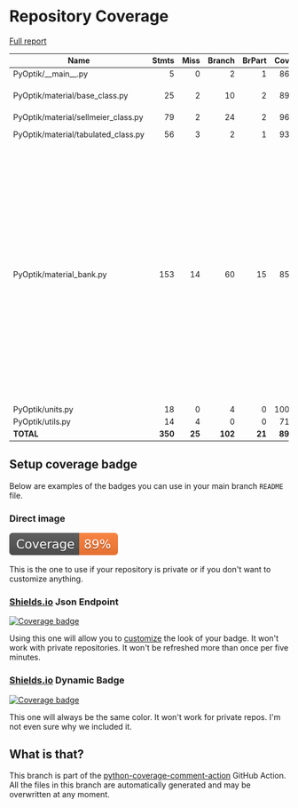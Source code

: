 # Repository Coverage

[Full report](https://htmlpreview.github.io/?https://github.com/MartinPdeS/PyOptik/blob/python-coverage-comment-action-data/htmlcov/index.html)

| Name                                 |    Stmts |     Miss |   Branch |   BrPart |   Cover |   Missing |
|------------------------------------- | -------: | -------: | -------: | -------: | ------: | --------: |
| PyOptik/\_\_main\_\_.py              |        5 |        0 |        2 |        1 |     86% |   5->exit |
| PyOptik/material/base\_class.py      |       25 |        2 |       10 |        2 |     89% |31, 47->exit, 74 |
| PyOptik/material/sellmeier\_class.py |       79 |        2 |       24 |        2 |     96% |   82, 159 |
| PyOptik/material/tabulated\_class.py |       56 |        3 |        2 |        1 |     93% | 59, 72-73 |
| PyOptik/material\_bank.py            |      153 |       14 |       60 |       15 |     85% |86, 88, 89->96, 117, 136-140, 240, 246, 272, 281->284, 286->exit, 306, 351-353, 361->366, 366->355, 409->413, 415->419, 419->423, 464->468 |
| PyOptik/units.py                     |       18 |        0 |        4 |        0 |    100% |           |
| PyOptik/utils.py                     |       14 |        4 |        0 |        0 |     71% |     33-36 |
|                            **TOTAL** |  **350** |   **25** |  **102** |   **21** | **89%** |           |


## Setup coverage badge

Below are examples of the badges you can use in your main branch `README` file.

### Direct image

[![Coverage badge](https://raw.githubusercontent.com/MartinPdeS/PyOptik/python-coverage-comment-action-data/badge.svg)](https://htmlpreview.github.io/?https://github.com/MartinPdeS/PyOptik/blob/python-coverage-comment-action-data/htmlcov/index.html)

This is the one to use if your repository is private or if you don't want to customize anything.

### [Shields.io](https://shields.io) Json Endpoint

[![Coverage badge](https://img.shields.io/endpoint?url=https://raw.githubusercontent.com/MartinPdeS/PyOptik/python-coverage-comment-action-data/endpoint.json)](https://htmlpreview.github.io/?https://github.com/MartinPdeS/PyOptik/blob/python-coverage-comment-action-data/htmlcov/index.html)

Using this one will allow you to [customize](https://shields.io/endpoint) the look of your badge.
It won't work with private repositories. It won't be refreshed more than once per five minutes.

### [Shields.io](https://shields.io) Dynamic Badge

[![Coverage badge](https://img.shields.io/badge/dynamic/json?color=brightgreen&label=coverage&query=%24.message&url=https%3A%2F%2Fraw.githubusercontent.com%2FMartinPdeS%2FPyOptik%2Fpython-coverage-comment-action-data%2Fendpoint.json)](https://htmlpreview.github.io/?https://github.com/MartinPdeS/PyOptik/blob/python-coverage-comment-action-data/htmlcov/index.html)

This one will always be the same color. It won't work for private repos. I'm not even sure why we included it.

## What is that?

This branch is part of the
[python-coverage-comment-action](https://github.com/marketplace/actions/python-coverage-comment)
GitHub Action. All the files in this branch are automatically generated and may be
overwritten at any moment.